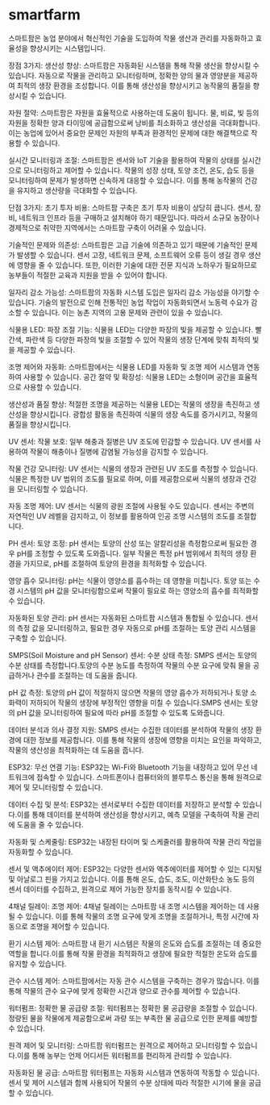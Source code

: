 # smartfarm
스마트팜은 농업 분야에서 혁신적인 기술을 도입하여 작물 생산과 관리를 자동화하고 효율성을 향상시키는 시스템입니다.

장점 3가지:
생산성 향상: 스마트팜은 자동화된 시스템을 통해 작물 생산을 향상시킬 수 있습니다. 자동으로 작물을 관리하고 모니터링하며, 정확한 양의 물과 영양분을 제공하여 최적의 생장 환경을 조성합니다. 이를 통해 생산성을 향상시키고 농작물의 품질을 향상시킬 수 있습니다.

자원 절약: 스마트팜은 자원을 효율적으로 사용하는데 도움이 됩니다. 물, 비료, 빛 등의 자원을 정확한 양과 타이밍에 공급함으로써 낭비를 최소화하고 생산성을 극대화합니다. 이는 농업에 있어서 중요한 문제인 자원의 부족과 환경적인 문제에 대한 해결책으로 작용할 수 있습니다.

실시간 모니터링과 조절: 스마트팜은 센서와 IoT 기술을 활용하여 작물의 상태를 실시간으로 모니터링하고 제어할 수 있습니다. 작물의 성장 상태, 토양 조건, 온도, 습도 등을 모니터링하여 문제가 발생하면 신속하게 대응할 수 있습니다. 이를 통해 농작물의 건강을 유지하고 생산량을 극대화할 수 있습니다.

단점 3가지:
초기 투자 비용: 스마트팜 구축은 초기 투자 비용이 상당히 큽니다. 센서, 장비, 네트워크 인프라 등을 구매하고 설치해야 하기 때문입니다. 따라서 소규모 농장이나 경제적으로 취약한 지역에서는 스마트팜 구축이 어려울 수 있습니다.

기술적인 문제와 의존성: 스마트팜은 고급 기술에 의존하고 있기 때문에 기술적인 문제가 발생할 수 있습니다. 센서 고장, 네트워크 문제, 소프트웨어 오류 등이 생길 경우 생산에 영향을 줄 수 있습니다. 또한, 이러한 기술에 대한 전문 지식과 노하우가 필요하므로 농부들이 적절한 교육과 지원을 받을 수 있어야 합니다.

일자리 감소 가능성: 스마트팜의 자동화 시스템 도입은 일자리 감소 가능성을 야기할 수 있습니다. 기술의 발전으로 인해 전통적인 농업 작업이 자동화되면서 노동력 수요가 감소할 수 있습니다. 이는 농촌 지역의 고용 문제와 관련이 있을 수 있습니다.

 식물용 LED:
파장 조절 기능: 식물용 LED는 다양한 파장의 빛을 제공할 수 있습니다.
빨간색, 파란색 등 다양한 파장의 빛을 조절할 수 있어 작물의 생장 단계에 맞춰 최적의 빛을 제공할 수 있습니다.

조명 제어와 자동화: 스마트팜에서는 식물용 LED를 자동화 및 조명 제어 시스템과 연동하여 사용할 수 있습니다.
공간 절약 및 확장성: 식물용 LED는 소형이며 공간을 효율적으로 사용할 수 있습니다.

생산성과 품질 향상: 적절한 조명을 제공하는 식물용 LED는 작물의 생장을 촉진하고 생산성을 향상시킵니다. 광합성 활동을 촉진하여 식물의 생장 속도를 증가시키고, 작물의 품질을 향상시킵니다.

UV 센서:
작물 보호: 일부 해충과 질병은 UV 조도에 민감할 수 있습니다. UV 센서를 사용하여 작물이 해충이나 질병에 감염될 가능성을 감지할 수 있습니다.

작물 건강 모니터링: UV 센서는 식물의 생장과 관련된 UV 조도를 측정할 수 있습니다. 식물은 특정한 UV 범위의 조도를 필요로 하며, 이를 제공함으로써 식물의 생장과 건강을 모니터링할 수 있습니다. 

자동 조명 제어: UV 센서는 식물의 광원 조절에 사용될 수도 있습니다. 센서는 주변의 자연적인 UV 레벨을 감지하고, 이 정보를 활용하여 인공 조명 시스템의 조도를 조절합니다.

PH 센서:
토양 조정: pH 센서는 토양의 산성 또는 알칼리성을 측정함으로써 필요한 경우 pH를 조정할 수 있도록 도와줍니다. 일부 작물은 특정 pH 범위에서 최적의 생장 환경을 가지므로, pH를 조절하여 토양의 환경을 최적화할 수 있습니다.

영양 흡수 모니터링: pH는 식물이 영양소를 흡수하는 데 영향을 미칩니다. 토양 또는 수경 시스템의 pH 값을 모니터링함으로써 작물이 필요로 하는 영양소의 흡수를 최적화할 수 있습니다.

자동화된 토양 관리: pH 센서는 자동화된 스마트팜 시스템과 통합될 수 있습니다. 센서의 측정 값을 모니터링하고, 필요한 경우 자동으로 pH를 조절하는 토양 관리 시스템을 구축할 수 있습니다. 

SMPS(Soil Moisture and pH Sensor) 센서:
수분 상태 측정: SMPS 센서는 토양의 수분 상태를 측정합니다.토양의 수분 농도를 측정하여 작물의 수분 요구에 맞춰 물을 공급하거나 관수를 조절하는 데 도움을 줍니다.

pH 값 측정: 토양의 pH 값이 적절하지 않으면 작물의 영양 흡수가 저하되거나 토양 소화력이 저하되어 작물의 생장에 부정적인 영향을 미칠 수 있습니다.SMPS 센서는 토양의 pH 값을 모니터링하여 필요에 따라 pH를 조절할 수 있도록 도와줍니다.

데이터 분석과 의사 결정 지원: SMPS 센서는 수집한 데이터를 분석하여 작물의 생장 환경에 대한 정보를 제공합니다. 이를 통해 작물의 생장에 영향을 미치는 요인을 파악하고, 작물의 생산성을 최적화하는 데 도움을 줍니다.

ESP32:
무선 연결 기능: ESP32는 Wi-Fi와 Bluetooth 기능을 내장하고 있어 무선 네트워크에 접속할 수 있습니다. 스마트폰이나 컴퓨터와의 블루투스 통신을 통해 원격으로 제어 및 모니터링할 수 있습니다.

데이터 수집 및 분석: ESP32는 센서로부터 수집한 데이터를 저장하고 분석할 수 있습니다.이를 통해 데이터를 분석하여 생산성을 향상시키고, 예측 모델을 구축하여 작물 관리에 도움을 줄 수 있습니다.

자동화 및 스케줄링: ESP32는 내장된 타이머 및 스케줄러를 활용하여 작물 관리 작업을 자동화할 수 있습니다. 

센서 및 액추에이터 제어: ESP32는 다양한 센서와 액추에이터를 제어할 수 있는 디지털 및 아날로그 핀을 가지고 있습니다. 이를 통해 온도, 습도, 조도, 이산화탄소 농도 등의 센서 데이터를 수집하고, 원격으로 제어 가능한 장치를 동작시킬 수 있습니다.

4채널 릴레이:
조명 제어: 4채널 릴레이는 스마트팜 내 조명 시스템을 제어하는 데 사용될 수 있습니다. 이를 통해 작물의 조명 요구에 맞게 조명을 조절하거나, 특정 시간에 자동으로 조명을 제어할 수 있습니다.

환기 시스템 제어: 스마트팜 내 환기 시스템은 작물의 온도와 습도를 조절하는 데 중요한 역할을 합니다.이를 통해 작물 환경을 최적화하고 생장에 필요한 적절한 온도와 습도를 유지할 수 있습니다.

관수 시스템 제어: 스마트팜에서는 자동 관수 시스템을 구축하는 경우가 많습니다. 이를 통해 작물의 관수 요구에 맞게 정확한 시간과 양으로 관수를 제어할 수 있습니다.

워터펌프:
정확한 물 공급량 조절: 워터펌프는 정확한 물 공급량을 조절할 수 있습니다. 정량된 물을 작물에게 제공함으로써 과량 또는 부족한 물 공급으로 인한 문제를 예방할 수 있습니다.

원격 제어 및 모니터링: 스마트팜 워터펌프는 원격으로 제어하고 모니터링할 수 있습니다.이를 통해 농부는 언제 어디서든 워터펌프를 편리하게 관리할 수 있습니다.

자동화된 물 공급: 스마트팜 워터펌프는 자동화 시스템과 연동하여 작동할 수 있습니다. 센서 및 제어 시스템과 함께 사용되어 작물의 수분 상태에 따라 적절한 시기에 물을 공급할 수 있습니다. 



